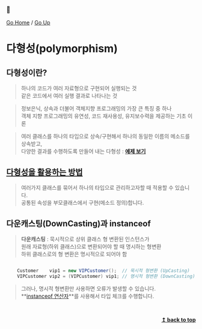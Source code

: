 ### :open_book:

[Go Home](https://github.com/devJRL/CodeLab-JAVA-Basic#codelab-java-basic) / [Go Up](..#ch07상속과-다형성)

# 다형성(polymorphism)

## 다형성이란?

> 하나의 코드가 여러 자료형으로 구현되어 실행되는 것  
> 같은 코드에서 여러 실행 결과로 나타나는 것

> 정보은닉, 상속과 더불어 객체지향 프로그래밍의 가장 큰 특징 중 하나  
> 객체 지향 프로그래밍의 유연성, 코드 재사용성, 유지보수력을 제공하는 기초 이론

> 여러 클래스를 하나의 타입으로 상속/구현해서 하나의 동일한 이름의 메소드를 상속받고,  
> 다양한 결과를 수행하도록 만들어 내는 다형성 : **[예제 보기](./AnimalTest.java#L44)**

## [다형성을 활용하는 방법](./AnimalTest.java#L5)

> 여러가지 클래스를 묶어서 하나의 타입으로 관리하고자할 때 적용할 수 있습니다.  
> 공통된 속성을 부모클래스에서 구현(메소드 정의)합니다.  

## 다운캐스팅(DownCasting)과 instanceof

> **다운캐스팅** : 묵시적으로 상위 클래스 형 변환된 인스턴스가  
> 원래 자료형(하위 클래스)으로 변환되어야 할 때 명시하는 형변환  
> 하위 클래스로의 형 변환은 명시적으로 되어야 함

```java

	Customer    vip1 = new VIPCustomer();  // 묵시적 형변환 (UpCasting)
	VIPCustomer vip2 = (VIPCustomer) vip1; // 명시적 형변환 (DownCasting)

```

> 그러나, 명시적 형변환만 사용하면 오류가 발생할 수 있습니다.  
> **[instanceof 연산자](./AnimalTest.java#L98)**를 사용해서 타입 체크를 수행합니다.

<br/><div align="right"><b><a href="#open_book">↥ back to top</a></b></div><br/>
